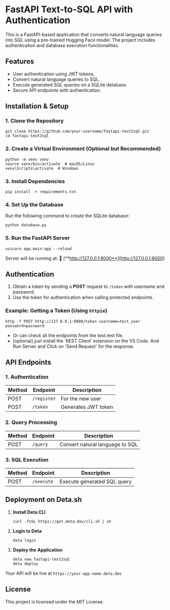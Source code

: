 # FastAPI Text-to-SQL API with Authentication

This is a FastAPI-based application that converts natural language queries into SQL using a pre-trained Hugging Face model. The project includes authentication and database execution functionalities.

## Features

- User authentication using JWT tokens.
- Convert natural language queries to SQL.
- Execute generated SQL queries on a SQLite database.
- Secure API endpoints with authentication.

## Installation & Setup

### 1. Clone the Repository

```
git clone https://github.com/your-username/fastapi-text2sql.git
cd fastapi-text2sql
```

### 2. Create a Virtual Environment (Optional but Recommended)

```
python -m venv venv
source venv/bin/activate  # macOS/Linux
venv\Scripts\activate  # Windows
```

### 3. Install Dependencies

```
pip install -r requirements.txt
```

### 4. Set Up the Database

Run the following command to create the SQLite database:

```
python database.py
```

### 5. Run the FastAPI Server

```
uvicorn app.main:app --reload
```

Server will be running at: 📍 [**http://127.0.0.1:8000**](http://127.0.0.1:8000)

## Authentication

1. Obtain a token by sending a **POST** request to `/token` with username and password.
2. Use the token for authentication when calling protected endpoints.

### Example: Getting a Token (Using `httpie`)

```
http -f POST http://127.0.0.1:8000/token username=test_user password=password
```

- Or can check all the endpoints from the test.rest file.
- [optional] just install the 'REST Client' extension on the VS Code. And Run Server and Click on 'Send Request' for the response.

## API Endpoints

### 1. Authentication

| Method | Endpoint | Description         |
| ------ | -------- | ------------------- |
| POST   | `/register` | For the new user |
| POST   | `/token` | Generates JWT token |

### 2. Query Processing

| Method | Endpoint | Description                     |
| ------ | -------- | ------------------------------- |
| POST   | `/query` | Convert natural language to SQL |

### 3. SQL Execution

| Method | Endpoint   | Description                 |
| ------ | ---------- | --------------------------- |
| POST   | `/execute` | Execute generated SQL query |

## Deployment on Deta.sh

1. **Install Deta CLI**
   ```
   curl -fsSL https://get.deta.dev/cli.sh | sh
   ```
2. **Login to Deta**
   ```
   deta login
   ```
3. **Deploy the Application**
   ```
   deta new fastapi-text2sql
   deta deploy
   ```

Your API will be live at `https://your-app-name.deta.dev`

## License

This project is licensed under the MIT License.

